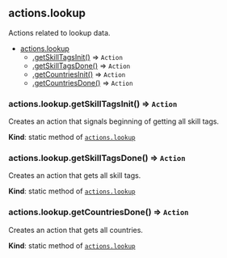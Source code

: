 <a name="module_actions.lookup"></a>

## actions.lookup
Actions related to lookup data.


* [actions.lookup](#module_actions.lookup)
    * [.getSkillTagsInit()](#module_actions.lookup.getSkillTagsInit) ⇒ <code>Action</code>
    * [.getSkillTagsDone()](#module_actions.lookup.getSkillTagsDone) ⇒ <code>Action</code>
    * [.getCountriesInit()](#module_actions.lookup.getCountriesInit) ⇒ <code>Action</code>
    * [.getCountriesDone()](#module_actions.lookup.getCountriesDone) ⇒ <code>Action</code>

<a name="module_actions.lookup.getSkillTagsInit"></a>

### actions.lookup.getSkillTagsInit() ⇒ <code>Action</code>
Creates an action that signals beginning of getting all skill tags.

**Kind**: static method of [<code>actions.lookup</code>](#module_actions.lookup)  
<a name="module_actions.lookup.getSkillTagsDone"></a>

### actions.lookup.getSkillTagsDone() ⇒ <code>Action</code>
Creates an action that gets all skill tags.

**Kind**: static method of [<code>actions.lookup</code>](#module_actions.lookup)  
<a name="module_actions.lookup.getCountriesDone"></a>

### actions.lookup.getCountriesDone() ⇒ <code>Action</code>
Creates an action that gets all countries.

**Kind**: static method of [<code>actions.lookup</code>](#module_actions.lookup)  
